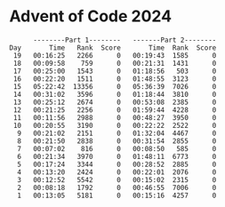# Advent of Code 2024

          --------Part 1--------   -------Part 2--------
    Day       Time   Rank  Score       Time  Rank  Score
     19   00:16:25   2266      0   00:19:43  1585      0
     18   00:09:58    759      0   00:21:31  1431      0
     17   00:25:00   1543      0   01:18:56   503      0
     16   00:22:20   1511      0   01:48:55  3123      0
     15   05:22:42  13356      0   05:36:39  7026      0
     14   00:31:02   3596      0   01:18:44  3810      0
     13   00:25:12   2674      0   00:53:08  2385      0
     12   00:21:25   2256      0   01:59:44  4228      0
     11   00:11:56   2988      0   00:48:27  3950      0
     10   00:20:55   3190      0   00:22:22  2522      0
      9   00:21:02   2151      0   01:32:04  4467      0
      8   00:21:50   2838      0   00:31:54  2855      0
      7   00:07:02    816      0   00:08:50   585      0
      6   00:21:34   3970      0   01:48:11  6773      0
      5   00:17:24   3344      0   00:28:52  2885      0
      4   00:13:20   2424      0   00:22:01  2076      0
      3   00:12:52   5542      0   00:15:02  2315      0
      2   00:08:18   1792      0   00:46:55  7006      0
      1   00:13:05   5181      0   00:15:16  4257      0
